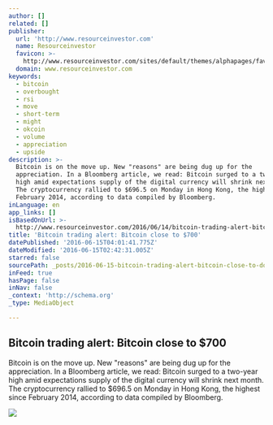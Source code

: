 ```yaml
---
author: []
related: []
publisher:
  url: 'http://www.resourceinvestor.com'
  name: Resourceinvestor
  favicon: >-
    http://www.resourceinvestor.com/sites/default/themes/alphapages/favicon-ri.ico
  domain: www.resourceinvestor.com
keywords:
  - bitcoin
  - overbought
  - rsi
  - move
  - short-term
  - might
  - okcoin
  - volume
  - appreciation
  - upside
description: >-
  Bitcoin is on the move up. New "reasons" are being dug up for the
  appreciation. In a Bloomberg article, we read: Bitcoin surged to a two-year
  high amid expectations supply of the digital currency will shrink next month.
  The cryptocurrency rallied to $696.5 on Monday in Hong Kong, the highest since
  February 2014, according to data compiled by Bloomberg.
inLanguage: en
app_links: []
isBasedOnUrl: >-
  http://www.resourceinvestor.com/2016/06/14/bitcoin-trading-alert-bitcoin-close-700
title: 'Bitcoin trading alert: Bitcoin close to $700'
datePublished: '2016-06-15T04:01:41.775Z'
dateModified: '2016-06-15T02:42:31.005Z'
starred: false
sourcePath: _posts/2016-06-15-bitcoin-trading-alert-bitcoin-close-to-dollar700.md
inFeed: true
hasPage: false
inNav: false
_context: 'http://schema.org'
_type: MediaObject

---
```

<article style=""><h1>Bitcoin trading alert: Bitcoin close to $700</h1><p>Bitcoin is on the move up. New "reasons" are being dug up for the appreciation. In a Bloomberg article, we read: Bitcoin surged to a two-year high amid expectations supply of the digital currency will shrink next month. The cryptocurrency rallied to $696.5 on Monday in Hong Kong, the highest since February 2014, according to data compiled by Bloomberg.</p><img src="http://www.resourceinvestor.com/sites/default/files/june%2014%202.png" /></article>